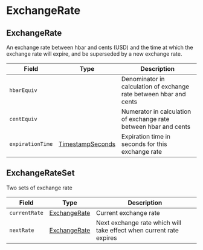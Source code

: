 # ExchangeRate

## ExchangeRate

An exchange rate between hbar and cents (USD) and the time at which the exchange rate will expire, and be superseded by a new exchange rate.

| Field            | Type                                                                                                                                                | Description                                                        |
| ---------------- | --------------------------------------------------------------------------------------------------------------------------------------------------- | ------------------------------------------------------------------ |
| `hbarEquiv`      |                                                                                                                                                     | Denominator in calculation of exchange rate between hbar and cents |
| `centEquiv`      |                                                                                                                                                     | Numerator in calculation of exchange rate between hbar and cents   |
| `expirationTime` | [TimestampSeconds](https://github.com/theekrystallee/hedera-style-guide/blob/sdk-v1/deprecated/hedera-api/miscellaneous/broken-reference/README.md) | Expiration time in seconds for this exchange rate                  |

## ExchangeRateSet

Two sets of exchange rate

| Field         | Type                                         | Description                                                         |
| ------------- | -------------------------------------------- | ------------------------------------------------------------------- |
| `currentRate` | [ExchangeRate](exchangerate.md#exchangerate) | Current exchange rate                                               |
| `nextRate`    | [ExchangeRate](exchangerate.md#exchangerate) | Next exchange rate which will take effect when current rate expires |

